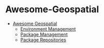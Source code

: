 # Awesome-Geospatial

- [Awesome Geospatial](#awesome-geospatial)
    - [Environment Management](#environment-management)
    - [Package Management](#package-management)
    - [Package Repositories](#package-repositories)
